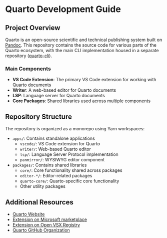 # Quarto Development Guide

## Project Overview

Quarto is an open-source scientific and technical publishing system built on [Pandoc](https://pandoc.org). This repository contains the source code for various parts of the Quarto ecosystem, with the main CLI implementation housed in a separate repository ([quarto-cli](https://github.com/quarto-dev/quarto-cli)).

### Main Components

- **VS Code Extension**: The primary VS Code extension for working with Quarto documents
- **Writer**: A web-based editor for Quarto documents
- **LSP**: Language server for Quarto documents
- **Core Packages**: Shared libraries used across multiple components

## Repository Structure

The repository is organized as a monorepo using Yarn workspaces:

- `apps/`: Contains standalone applications
  - `vscode/`: VS Code extension for Quarto
  - `writer/`: Web-based Quarto editor
  - `lsp/`: Language Server Protocol implementation
  - `panmirror/`: WYSIWYG editor component
- `packages/`: Contains shared libraries
  - `core/`: Core functionality shared across packages
  - `editor-*/`: Editor-related packages
  - `quarto-core/`: Quarto-specific core functionality
  - Other utility packages


## Additional Resources

- [Quarto Website](https://quarto.org)
- [Extension on Microsoft marketplace](https://marketplace.visualstudio.com/items?itemName=quarto.quarto)
- [Extension on Open VSX Registry](https://open-vsx.org/extension/quarto/quarto)
- [Quarto GitHub Organization](https://github.com/quarto-dev)
